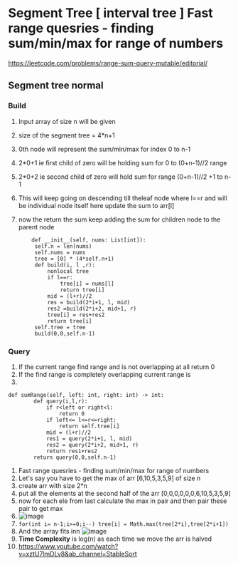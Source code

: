 
# Segment Tree [ interval tree ]  Fast range quesries - finding sum/min/max for range of numbers 

https://leetcode.com/problems/range-sum-query-mutable/editorial/

## Segment tree normal

### Build
1. Input array of size n will be given 
2. size of the segment tree = 4*n+1
3. 0th node will represent the sum/min/max for index  0 to n-1
4. 2*0+1 ie first child of zero will be holding sum for 0 to (0+n-1)//2 range
5. 2*0+2 ie second child of zero will hold sum for range (0+n-1)//2 +1 to n-1
6. This will keep going on descending till theleaf node where l==r and will be individual node itself here update the sum to arr[l]
7. now the return the sum keep adding the sum for children node to the parent node

   ```
       def __init__(self, nums: List[int]):
        self.n = len(nums)
        self.nums = nums
        tree = [0] * (4*self.n+1)
        def build(i, l ,r):
            nonlocal tree
            if l==r:
                tree[i] = nums[l]
                return tree[i]
            mid = (l+r)//2
            res = build(2*i+1, l, mid)
            res2 =build(2*i+2, mid+1, r)
            tree[i] = res+res2
            return tree[i]
        self.tree = tree
        build(0,0,self.n-1)
   ```
### Query

1. If the current range find range and  is not overlapping at all return 0
2. If the find range is completely overlapping current range is
3. 


```
def sumRange(self, left: int, right: int) -> int:
        def query(i,l,r):
            if r<left or right<l:
                return 0
            if left<= l<=r<=right:
                return self.tree[i]
            mid = (l+r)//2
            res1 = query(2*i+1, l, mid)
            res2 = query(2*i+2, mid+1, r)
            return res1+res2
        return query(0,0,self.n-1)
```
1. Fast range quesries - finding sum/min/max for range of numbers 
2. Let's say you have to get the max of arr [6,10,5,3,5,9] of size n
3. create arr with size 2*n
4. put all the elements at the second half of the arr [0,0,0,0,0,0,6,10,5,3,5,9]
5. now for each ele from last calculate the max in pair and then pair these pair to get max 
6. ![image](https://github.com/sharayu134/Notes/assets/43854821/139a1a00-d131-4650-9cbd-97863edef502)
7. ``` for(int i= n-1;i>=0;i--) tree[i] = Math.max(tree[2*i],tree[2*i+1]) ```
8. And the array fits inn ![image](https://github.com/sharayu134/Notes/assets/43854821/ca474d7f-9838-488e-be1e-0a0fb9854c98)
8. **Time Complexity** is log(n) as each time we move the arr is halved
9. https://www.youtube.com/watch?v=xztU7lmDLv8&ab_channel=StableSort
